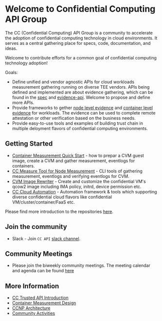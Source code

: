 
# Welcome to Confidential Computing API Group

The CC (Confidential Computing) API Group is a community to accelerate the adoption of confidential computing technology in cloud environments. It serves as a central gathering place for specs, code, documentation, and ideas.

Welcome to contribute efforts for a common goal of confidential computing technology adoption!


Goals:
    
- Define unified and vendor agnostic APIs for cloud workloads measurement gathering running on diverse TEE vendors. APIs being defined and implemented are about evidence gathering, which can be found in the [spec](https://docs.google.com/document/d/1nO0y3GgnUKGBG7VEwGfzc6ndhArGzWFcULhYEb0-zrg/edit) and [evidence-api](https://github.com/cc-api/evidence-api). Welcome to propose and define more APIs. 
- Provide frameworks to gether [node level evidence](https://github.com/cc-api/cc-trusted-vmsdk) and [container level evidence](https://github.com/cc-api/container-integrity-measurement-agent) for workloads. The evidence can be used to complete remote attestation or other verification based on the business needs.
- Provide easy-to-use tools and examples of building trust chain in multiple deloyment flavors of confidential computing environments.

## Getting Started

- [Container Measurement Quick Start](https://github.com/cc-api/container-integrity-measurement-agent/blob/main/deployment/README.md) - how to prepar a CVM guest image, create a CVM and gather measurement, eventlogs for containers.
- [CC Measure Tool for Node Measurement](https://github.com/cc-api/cc-measure) - CLI tools of gathering measurement, eventlogs and verifying eventlogs for CVM. 
- [CVM Image Rewriter](https://github.com/cc-api/cvm-image-rewriter) - Create and customize the confidential VM's qcow2 image including IMA policy, initrd, device permission etc.
- [CC Cloud Automation](https://github.com/cc-api/cc-cloud-automation) - Automation framework & tools which supporting diverse confidential cloud flavors like confidential VM/cluster/container/FaaS etc.

Please find more introduction to the repositories [here](https://github.com/cc-api/community/blob/main/repository.md).


## Join the community

- Slack - Join `CC API` [slack channel](https://cc-api.slack.com/archives/C0708HZ9087).


## Community Meetings

- Please join the biweekly community meetings. The meeting calendar and agenda can be found [here](https://github.com/cc-api/community/blob/main/meetings/README.md)


## More Information

- [CC Trusted API Introduction](https://github.com/cc-api/evidence-api/wiki)
- [Container Measurement Design](https://github.com/cc-api/container-integrity-measurement-agent/blob/main/docs/container-measurement-design.md)
- [CCNP Architecture](https://cc-api.github.io/confidential-cloud-native-primitives/)
- [Community Activities](https://github.com/cc-api/.github/blob/main/profile/community.md)
